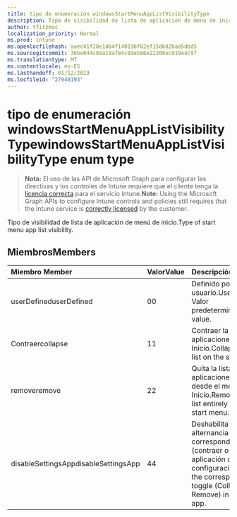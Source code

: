 ```yaml
---
title: tipo de enumeración windowsStartMenuAppListVisibilityType
description: Tipo de visibilidad de lista de aplicación de menú de inicio.
author: tfitzmac
localization_priority: Normal
ms.prod: intune
ms.openlocfilehash: aaec41f28e14b4f14019bf62ef15db82baa5dbd5
ms.sourcegitcommit: 36be044c89a19af84c93e586e22200ec919e4c9f
ms.translationtype: MT
ms.contentlocale: es-ES
ms.lasthandoff: 01/12/2019
ms.locfileid: "27940193"
---
```

# <a name="windowsstartmenuapplistvisibilitytype-enum-type"></a><span data-ttu-id="ba36f-103">tipo de enumeración windowsStartMenuAppListVisibilityType</span><span class="sxs-lookup"><span data-stu-id="ba36f-103">windowsStartMenuAppListVisibilityType enum type</span></span>

> <span data-ttu-id="ba36f-104">**Nota:** El uso de las API de Microsoft Graph para configurar las directivas y los controles de Intune requiere que el cliente tenga la [licencia correcta](https://go.microsoft.com/fwlink/?linkid=839381) para el servicio Intune.</span><span class="sxs-lookup"><span data-stu-id="ba36f-104">**Note:** Using the Microsoft Graph APIs to configure Intune controls and policies still requires that the Intune service is [correctly licensed](https://go.microsoft.com/fwlink/?linkid=839381) by the customer.</span></span>

<span data-ttu-id="ba36f-105">Tipo de visibilidad de lista de aplicación de menú de inicio.</span><span class="sxs-lookup"><span data-stu-id="ba36f-105">Type of start menu app list visibility.</span></span>
## <a name="members"></a><span data-ttu-id="ba36f-106">Miembros</span><span class="sxs-lookup"><span data-stu-id="ba36f-106">Members</span></span>
|<span data-ttu-id="ba36f-107">Miembro	</span><span class="sxs-lookup"><span data-stu-id="ba36f-107">Member</span></span>|<span data-ttu-id="ba36f-108">Valor</span><span class="sxs-lookup"><span data-stu-id="ba36f-108">Value</span></span>|<span data-ttu-id="ba36f-109">Descripción</span><span class="sxs-lookup"><span data-stu-id="ba36f-109">Description</span></span>|
|:---|:---|:---|
|<span data-ttu-id="ba36f-110">userDefined</span><span class="sxs-lookup"><span data-stu-id="ba36f-110">userDefined</span></span>|<span data-ttu-id="ba36f-111">0</span><span class="sxs-lookup"><span data-stu-id="ba36f-111">0</span></span>|<span data-ttu-id="ba36f-112">Definido por el usuario.</span><span class="sxs-lookup"><span data-stu-id="ba36f-112">User defined.</span></span> <span data-ttu-id="ba36f-113">Valor predeterminado.</span><span class="sxs-lookup"><span data-stu-id="ba36f-113">Default value.</span></span>|
|<span data-ttu-id="ba36f-114">Contraer</span><span class="sxs-lookup"><span data-stu-id="ba36f-114">collapse</span></span>|<span data-ttu-id="ba36f-115">1</span><span class="sxs-lookup"><span data-stu-id="ba36f-115">1</span></span>|<span data-ttu-id="ba36f-116">Contraer la lista de aplicaciones en el menú Inicio.</span><span class="sxs-lookup"><span data-stu-id="ba36f-116">Collapse the app list on the start menu.</span></span>|
|<span data-ttu-id="ba36f-117">remove</span><span class="sxs-lookup"><span data-stu-id="ba36f-117">remove</span></span>|<span data-ttu-id="ba36f-118">2</span><span class="sxs-lookup"><span data-stu-id="ba36f-118">2</span></span>|<span data-ttu-id="ba36f-119">Quita la lista de aplicaciones totalmente desde el menú Inicio.</span><span class="sxs-lookup"><span data-stu-id="ba36f-119">Removes the app list entirely from the start menu.</span></span>|
|<span data-ttu-id="ba36f-120">disableSettingsApp</span><span class="sxs-lookup"><span data-stu-id="ba36f-120">disableSettingsApp</span></span>|<span data-ttu-id="ba36f-121">4</span><span class="sxs-lookup"><span data-stu-id="ba36f-121">4</span></span>|<span data-ttu-id="ba36f-122">Deshabilita la alternancia correspondiente (contraer o quitar) en la aplicación de configuración.</span><span class="sxs-lookup"><span data-stu-id="ba36f-122">Disables the corresponding toggle (Collapse or Remove) in the Settings app.</span></span>|



